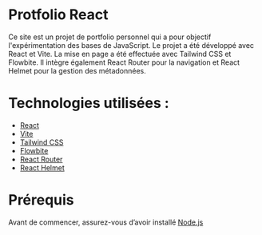 # Protfolio React

Ce site est un projet de portfolio personnel qui a pour objectif l'expérimentation des bases de JavaScript. Le projet a été développé avec React et Vite. La mise en page a été effectuée avec Tailwind CSS et Flowbite. Il intègre également React Router pour la navigation et React Helmet pour la gestion des métadonnées.

# Technologies utilisées :

- [React](https://reactjs.org/)
- [Vite](https://vitejs.dev/)
- [Tailwind CSS](https://tailwindcss.com/)
- [Flowbite](https://flowbite.com/)
- [React Router](https://reactrouter.com/)
- [React Helmet](https://github.com/nfl/react-helmet)

# Prérequis

Avant de commencer, assurez-vous d’avoir installé [Node.js](https://nodejs.org/)
